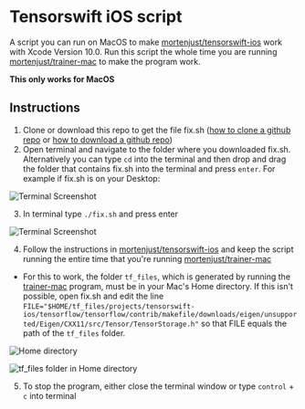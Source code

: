 # Tensorswift iOS script
A script you can run on MacOS to make <a href="https://github.com/mortenjust/tensorswift-ios">mortenjust/tensorswift-ios</a> work with Xcode Version 10.0. Run this script the whole time you are running <a href="https://github.com/mortenjust/trainer-mac">mortenjust/trainer-mac</a> to make the program work. 

**This only works for MacOS**

## Instructions 

1. Clone or download this repo to get the file fix.sh (<a href="https://help.github.com/articles/cloning-a-repository/">how to clone a github repo</a> or <a href="https://stackoverflow.com/questions/6466945/fastest-way-to-download-a-github-project"> how to download a github repo</a>) 
2. Open terminal and navigate to the folder where you downloaded fix.sh. Alternatively you can type `cd` into the terminal and then drop and drag the folder that contains fix.sh into the terminal and press `enter`. For example if fix.sh is on your Desktop: 

![Terminal Screenshot](https://s3-ap-southeast-2.amazonaws.com/www.sophgdn.com/github-images/step+1.gif)

3. In terminal type `./fix.sh` and press enter 

![Terminal Screenshot](https://s3-ap-southeast-2.amazonaws.com/www.sophgdn.com/github-images/step+2.gif)

4. Follow the instructions in <a href="https://github.com/mortenjust/tensorswift-ios">mortenjust/tensorswift-ios</a> and keep the script running the entire time that you're running <a href="https://github.com/mortenjust/trainer-mac">mortenjust/trainer-mac</a>

* For this to work, the folder `tf_files`, which is generated by running the <a href="https://github.com/mortenjust/trainer-mac">trainer-mac</a> program, must be in your Mac's Home directory. If this isn't possible, open fix.sh and edit the line `FILE="$HOME/tf_files/projects/tensorswift-ios/tensorflow/tensorflow/contrib/makefile/downloads/eigen/unsupported/Eigen/CXX11/src/Tensor/TensorStorage.h"` so that FILE equals the path of the `tf_files` folder. 

![Home directory](https://s3-ap-southeast-2.amazonaws.com/www.sophgdn.com/home.png)

![tf_files folder in Home directory](https://s3-ap-southeast-2.amazonaws.com/www.sophgdn.com/file.png)

5. To stop the program, either close the terminal window or type `control` + `c` into terminal 


